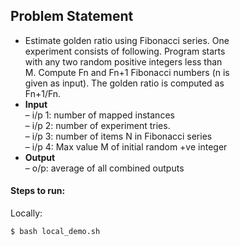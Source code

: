 ## Problem Statement

- Estimate golden ratio using Fibonacci series. One <br>
experiment consists of following. Program starts<br>
with any two random positive integers less than<br>
M. Compute Fn and Fn+1 Fibonacci numbers (n is<br>
given as input). The golden ratio is computed as<br>
Fn+1/Fn.<br>
- <strong>Input</strong><br>
  – i/p 1: number of mapped instances<br>
  – i/p 2: number of experiment tries.<br>
  – i/p 3: number of items N in Fibonacci series<br>
  – i/p 4: Max value M of initial random +ve integer<br>
- <strong>Output</strong><br>
  – o/p: average of all combined outputs<br>

#### Steps to run:

Locally:<br>
```bash
$ bash local_demo.sh
```